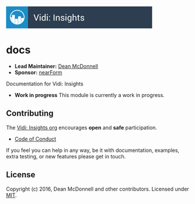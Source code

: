 ![Banner][]

# docs

- __Lead Maintainer:__ [Dean McDonnell][Lead]
- __Sponsor:__ [nearForm][Sponsor]

Documentation for Vidi: Insights

- __Work in progress__ This module is currently a work in progress.

## Contributing
The [Vidi: Insights org][Org] encourages __open__ and __safe__ participation.

- [Code of Conduct][CoC]

If you feel you can help in any way, be it with documentation, examples, extra testing, or new features please get in touch.

## License
Copyright (c) 2016, Dean McDonnell and other contributors.
Licensed under [MIT][].

[Banner]: https://github.com/vidi-insights/org/blob/master/assets/vidi-banner.png
[Lead]: https://github.com/mcdonnelldean
[Sponsor]: http://www.nearform.com/
[Org]: https://github.com/vidi-insights
[CoC]: https://github.com/vidi-insights/org/blob/master/code-of-conduct.md
[MIT]: ./LICENSE
